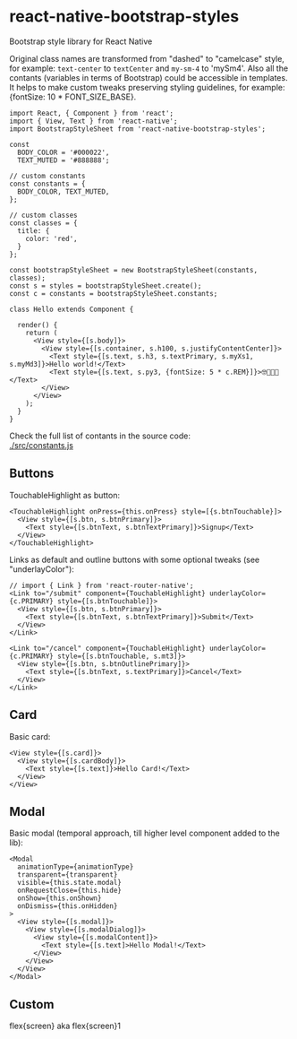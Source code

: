 # react-native-bootstrap-styles
Bootstrap style library for React Native  

Original class names are transformed from "dashed" to "camelcase" style, for example: `text-center` to `textCenter` and `my-sm-4` to 'mySm4'. Also all the contants (variables in terms of Bootstrap) could be accessible in templates. It helps to make custom tweaks preserving styling guidelines, for example: {fontSize: 10 * FONT_SIZE_BASE}.


```
import React, { Component } from 'react';
import { View, Text } from 'react-native';
import BootstrapStyleSheet from 'react-native-bootstrap-styles';

const
  BODY_COLOR = '#000022',
  TEXT_MUTED = '#888888';

// custom constants
const constants = {
  BODY_COLOR, TEXT_MUTED,
};

// custom classes
const classes = {
  title: {
    color: 'red',
  }
};

const bootstrapStyleSheet = new BootstrapStyleSheet(constants, classes);
const s = styles = bootstrapStyleSheet.create();
const c = constants = bootstrapStyleSheet.constants;

class Hello extends Component {

  render() {
    return (
      <View style={[s.body]}>
        <View style={[s.container, s.h100, s.justifyContentCenter]}>
          <Text style={[s.text, s.h3, s.textPrimary, s.myXs1, s.myMd3]}>Hello world!</Text>
          <Text style={[s.text, s.py3, {fontSize: 5 * c.REM}]}>🤓🚀🚀🚀</Text>
        </View>
      </View>
    );
  }
}
```

Check the full list of contants in the source code:  
[./src/constants.js](./src/constants.js)



## Buttons


TouchableHighlight as button:
```
<TouchableHighlight onPress={this.onPress} style=[{s.btnTouchable}]>
  <View style={[s.btn, s.btnPrimary]}>
    <Text style={[s.btnText, s.btnTextPrimary]}>Signup</Text>
  </View>
</TouchableHighlight>
```

Links as default and outline buttons with some optional tweaks (see "underlayColor"):
```
// import { Link } from 'react-router-native';
<Link to="/submit" component={TouchableHighlight} underlayColor={c.PRIMARY} style={[s.btnTouchable]}>
  <View style={[s.btn, s.btnPrimary]}>
    <Text style={[s.btnText, s.btnTextPrimary]}>Submit</Text>
  </View>
</Link>

<Link to="/cancel" component={TouchableHighlight} underlayColor={c.PRIMARY} style={[s.btnTouchable, s.mt3]}>
  <View style={[s.btn, s.btnOutlinePrimary]}>
    <Text style={[s.btnText, s.textPrimary]}>Cancel</Text>
  </View>
</Link>
```



## Card

Basic card:
```
<View style={[s.card]}>
  <View style={[s.cardBody]}>
    <Text style={[s.text]}>Hello Card!</Text>
  </View>
</View>
```



## Modal

Basic modal (temporal approach, till higher level component added to the lib):
```
<Modal
  animationType={animationType}
  transparent={transparent}
  visible={this.state.modal}
  onRequestClose={this.hide}
  onShow={this.onShown}
  onDismiss={this.onHidden}
>
  <View style={[s.modal]}>
    <View style={[s.modalDialog]}>
      <View style={[s.modalContent]}>
        <Text style={[s.text]>Hello Modal!</Text>
      </View>
    </View>
  </View>
</Modal>
```



## Custom

flex{screen} aka flex{screen}1  

